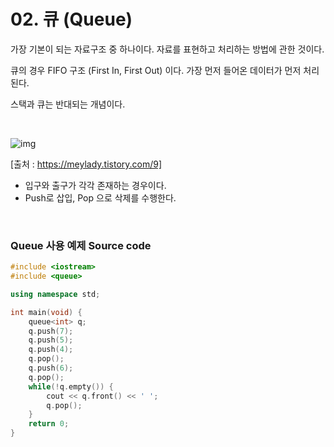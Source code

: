 # 02. 큐 (Queue)

가장 기본이 되는 자료구조 중 하나이다. 자료를 표현하고 처리하는 방법에 관한 것이다.

큐의 경우 FIFO 구조 (First In, First Out) 이다. 가장 먼저 들어온 데이터가 먼저 처리된다.

스택과 큐는 반대되는 개념이다.

<br/>

![img](https://t1.daumcdn.net/cfile/tistory/996EE0395A523F7E0E)

[출처 : https://meylady.tistory.com/9]

* 입구와 출구가 각각 존재하는 경우이다.
* Push로 삽입, Pop 으로 삭제를 수행한다.

<br/>

### Queue 사용 예제 Source code

```c++
#include <iostream>
#include <queue>

using namespace std;

int main(void) {
	queue<int> q;
	q.push(7);
	q.push(5);
	q.push(4);
	q.pop();
	q.push(6);
	q.pop();
	while(!q.empty()) {
		cout << q.front() << ' ';
		q.pop();
	}
	return 0;
}
```

